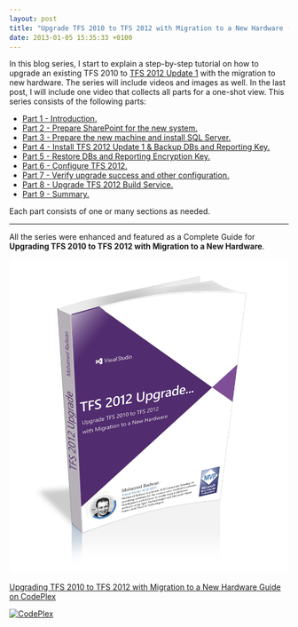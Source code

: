 ```yaml
---
layout: post
title: "Upgrade TFS 2010 to TFS 2012 with Migration to a New Hardware - Part 3: Prepare the new machine and install SQL Server"
date: 2013-01-05 15:35:33 +0100
---
```


In this blog series, I start to explain a step-by-step tutorial on how to upgrade an existing TFS 2010 to [TFS 2012 Update 1](http://msdn.microsoft.com/en-us/vstudio/ff637362.aspx) with the migration to new hardware. The series will include videos and images as well. In the last post, I will include one video that collects all parts for a one-shot view. This series consists of the following parts:

- [Part 1 - Introduction.](https://mohamedradwan-devops.github.io/posts/upgrade-tfs-2010-to-tfs-2012-with-migration-to-a-new-hardware-series/ "Part 1 - Introduction.")
- [Part 2 - Prepare SharePoint for the new system.](https://mohamedradwan-devops.github.io/posts/upgrade-tfs-2010-to-tfs-2012-with-migration-to-a-new-hardware-part-2-prepare-sharepoint-for-the-new-system/ "Part 2 - Prepare SharePoint for the new system.")
- [Part 3 - Prepare the new machine and install SQL Server.](https://mohamedradwan-devops.github.io/posts/upgrade-tfs-2010-to-tfs-2012-with-migration-to-a-new-hardware-part-3-prepare-the-new-machine-and-install-sql-server/ "Part 3 - Prepare the new machine and install SQL Server.")
- [Part 4 - Install TFS 2012 Update 1 & Backup DBs and Reporting Key.](https://mohamedradwan-devops.github.io/posts/upgrade-tfs-2010-to-tfs-2012-with-migration-to-a-new-hardware-part-4-install-tfs-2012-update-1-backup-dbs-and-reporting-key/ "Part 4 - Install TFS 2012 Update 1 & Backup DBs and Reporting Key.")
- [Part 5 - Restore DBs and Reporting Encryption Key.](https://mohamedradwan-devops.github.io/posts/upgrade-tfs-2010-to-tfs-2012-with-migration-to-a-new-hardware-part-5-restore-dbs-and-reporting-encryption-key/ "Part 5 - Restore DBs and Reporting Encryption Key.")
- [Part 6 - Configure TFS 2012.](https://mohamedradwan-devops.github.io/posts/upgrade-tfs-2010-to-tfs-2012-with-migration-to-a-new-hardware-part-6-configure-tfs-2012/ "Part 6 - Configure TFS 2012.")
- [Part 7 - Verify upgrade success and other configuration.](https://mohamedradwan-devops.github.io/posts/upgrade-tfs-2010-to-tfs-2012-with-migration-to-a-new-hardware-part-7-verify-upgrade-success-and-other-configuration/ "Part 7 - Verify upgrade success and other configuration.")
- [Part 8 - Upgrade TFS 2012 Build Service.](https://mohamedradwan-devops.github.io/posts/upgrade-tfs-2010-to-tfs-2012-with-migration-to-a-new-hardware-part-8-upgrade-tfs-2012-build-service/ "Part 8 - Upgrade TFS 2012 Build Service.")
- [Part 9 - Summary.](https://mohamedradwan-devops.github.io/posts/upgrade-tfs-2010-to-tfs-2012-with-migration-to-a-new-hardware-part-9-summary/ "Part 9 - Summary.")

Each part consists of one or many sections as needed.

---

All the series were enhanced and featured as a Complete Guide for **Upgrading TFS 2010 to TFS 2012 with Migration to a New Hardware**. 

![Book 3d-all-2 copy](/assets/img/2013/11/book-3d-all-2-copy.jpg)

[Upgrading TFS 2010 to TFS 2012 with Migration to a New Hardware Guide on CodePlex](https://upgradetfs2010totfs2012.codeplex.com/)

[![CodePlex](https://mg2otq.sn2.livefilestore.com/y1mmcQSYrLWQ757Pb1cWnVdzrBuwKP3r3jPo9VnNct09pHE2cGb25cQr7MQNHyLZrBBfu2vzrT5z46XyIVYeKm9V_svUZwzlwAzOyU2_lcx_X_0Qs1Inh2pag/CodePlex.png?psid=1 "Test Utilities on CodePlex")](https://upgradetfs2010totfs2012.codeplex.com/ "Upgrading TFS 2010 to TFS 2012 with Migration to a New Hardware Guide")

